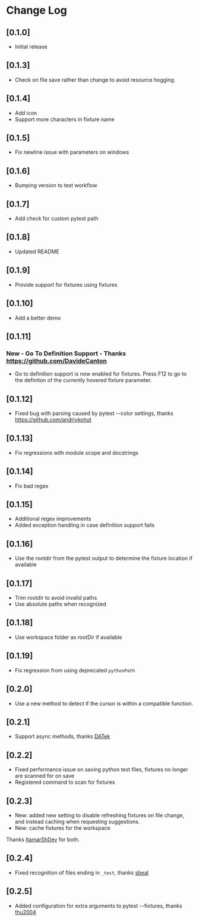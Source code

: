 # Change Log

## [0.1.0]

* Initial release

## [0.1.3]

* Check on file save rather than change to avoid resource hogging.

## [0.1.4]

* Add icon
* Support more characters in fixture name

## [0.1.5]

* Fix newline issue with parameters on windows

## [0.1.6]

* Bumping version to test workflow

## [0.1.7]

* Add check for custom pytest path

## [0.1.8]

* Updated README

## [0.1.9]

* Provide support for fixtures using fixtures

## [0.1.10]

* Add a better demo

## [0.1.11]

### New - Go To Definition Support - Thanks https://github.com/DavideCanton

* Go to definition support is now enabled for fixtures. Press F12 to go to the definiton of the currently hovered fixture parameter.

## [0.1.12]

* Fixed bug with parsing caused by pytest --color settings, thanks https://github.com/andriykohut

## [0.1.13]

* Fix regressions with module scope and docstrings

## [0.1.14]

* Fix bad regex

## [0.1.15]

* Additional regex improvements
* Added exception handling in case definition support fails

## [0.1.16]

* Use the rootdir from the pytest output to determine the fixture location if available

## [0.1.17]

* Trim rootdir to avoid invalid paths
* Use absolute paths when recognized

## [0.1.18]

* Use workspace folder as rootDir if available

## [0.1.19]

* Fix regression from using deprecated `pythonPath`

## [0.2.0]

* Use a new method to detect if the cursor is within a compatible function.

## [0.2.1]

* Support async methods, thanks [DATek](https://github.com/DAtek)

## [0.2.2]

* Fixed performance issue on saving python test files, fixtures no longer are scanned for on save
* Registered command to scan for fixtures

## [0.2.3]

* New: added new setting to disable refreshing fixtures on file change, and instead caching when requesting suggestions.
* New: cache fixtures for the workspace

Thanks [ItamarShDev](https://github.com/ItamarShDev) for both.

## [0.2.4]

* Fixed recognition of files ending in `_test`, thanks [sbeal](https://github.com/sbeal)

## [0.2.5]

* Added configuration for extra arguments to pytest --fixtures, thanks [thu2004](https://github.com/thu2004)
